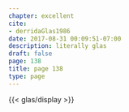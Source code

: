```yaml
---
chapter: excellent
cite:
- derridaGlas1986
date: 2017-08-31 00:09:51-07:00
description: literally glas
draft: false
page: 138
title: page 138
type: page
---
```


{{< glas/display >}}